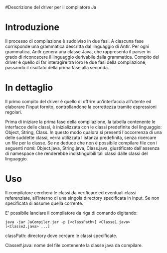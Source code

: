 #Descrizione del driver per il compilatore Ja

# Introduzione #

Il processo di compilazione è suddiviso in due fasi. A ciascuna fase corrisponde una grammatica descritta dal linguaggio di Antlr.
Per ogni grammatica, Antlr genera una classe Java, che rappresenta il parser in grado di riconoscere il linguaggio derivabile dalla grammatica.
Compito del driver è quello di far interagire tra loro le due fasi della compilazione, passando il risultato della prima fase alla seconda.

# In dettaglio #

Il primo compito del driver è quello di offrire un'interfaccia all'utente ed elaborare l'input fornito, controllandone la correttezza tramite espressioni regolari.

Prima di iniziare la prima fase della compilazione, la tabella contenente le interfacce delle classi, è inizializzata con le classi predefinite del linguaggio: Object, String, Class. In questo modo qualora si presenti l'occorrenza di una delle suddette classi, verrà  utilizzata l'istanza predefinita, senza ricercare un file per la classe. Se ne deduce che non è possibile compilare file con i seguenti nomi: Object.java, String.java, Class.java, giustificato dall'assenza di namespace che renderebbe indistinguibili tali classi dalle classi del linguaggio.





# Uso #

Il compilatore cercherà le classi da verificare ed eventuali classi referenziate, all'interno di una singola directory specificata in input. Se non specificata si assume quella corrente.

E' possibile lanciare il compilatore da riga di comando digitando:

`java -jar JaCompiler.jar -p [<classPath>] <Classe1.java> [<Classe2.java> ...]`

classPath: directory dove cercare le classi specificate.

Classe#.java: nome del file contenente la classe java da compilare.